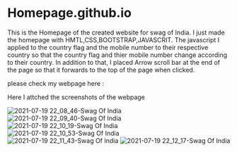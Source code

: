 # Homepage.github.io
 
 This is the Homepage of the created website for swag of India. I just made the homepage with HMTL,CSS,BOOTSTRAP,JAVASCRIT. The javascript I applied to the country flag and the mobile number to their respective country so that the country flag and thier mobile number change according to their country. In addition to that, I placed Arrow scroll bar at the end of the page so that it forwards to the top of the page when clicked.
 
 please check my webpage here : 
 
 Here I attched the screenshots of the webpage 
 
 ![2021-07-19 22_08_46-Swag Of India](https://user-images.githubusercontent.com/76697341/126228937-5e04bd8a-e7f4-40fc-8002-7d26688d5e0c.png)
![2021-07-19 22_09_40-Swag Of India](https://user-images.githubusercontent.com/76697341/126228942-e597e158-bd96-47a3-9787-e592f3055a6f.png)
![2021-07-19 22_10_19-Swag Of India](https://user-images.githubusercontent.com/76697341/126228947-434f212f-8d14-4590-bfed-9180a1e0528b.png)
![2021-07-19 22_10_53-Swag Of India](https://user-images.githubusercontent.com/76697341/126228948-8d9b6192-796c-42c9-8a2f-64d56bab87f1.png)
![2021-07-19 22_11_43-Swag Of India](https://user-images.githubusercontent.com/76697341/126228953-fe71bc3d-d89d-4142-b56a-6eb498864352.png)
![2021-07-19 22_12_17-Swag Of India](https://user-images.githubusercontent.com/76697341/126228954-6266aca5-f2bf-4cb0-b09d-5b43264c4797.png)
